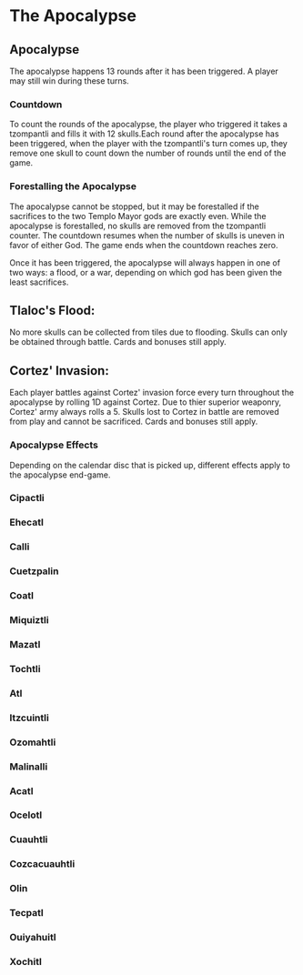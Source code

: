 # The Apocalypse 

## Apocalypse

The apocalypse happens 13 rounds after it has been triggered. A player may still win during these turns. 

### Countdown 

To count the rounds of the apocalypse, the player who triggered it takes a tzompantli and fills it with 12 skulls.Each round after the apocalypse has been triggered, when the player with the tzompantli's turn comes up, they remove one skull to count down the number of rounds until the end of the game. 

### Forestalling the Apocalypse

The apocalypse cannot be stopped, but it may be forestalled if the sacrifices to the two Templo Mayor gods are exactly even. While the apocalypse is forestalled, no skulls are removed from the tzompantli counter. The countdown resumes when the number of skulls is uneven in favor of either God. The game ends when the countdown reaches zero. 

Once it has been triggered, the apocalypse will always happen in one of two ways: a flood, or a war, depending on which god has been given the least sacrifices. 

## Tlaloc's Flood:

No more skulls can be collected from tiles due to flooding. Skulls can only be obtained through battle. Cards and bonuses still apply. 

## Cortez' Invasion:

Each player battles against Cortez' invasion force every turn throughout the apocalypse by rolling 1D against Cortez. Due to thier superior weaponry, Cortez' army always rolls a 5. Skulls lost to Cortez in battle are removed from play and cannot be sacrificed. Cards and bonuses still apply. 

### Apocalypse Effects

Depending on the calendar disc that is picked up, different effects apply to the apocalypse end-game. 

### Cipactli
### Ehecatl
### Calli
### Cuetzpalin
### Coatl
### Miquiztli
### Mazatl
### Tochtli
### Atl
### Itzcuintli
### Ozomahtli
### Malinalli
### Acatl
### Ocelotl
### Cuauhtli
### Cozcacuauhtli
### Olin
### Tecpatl
### Ouiyahuitl
### Xochitl
